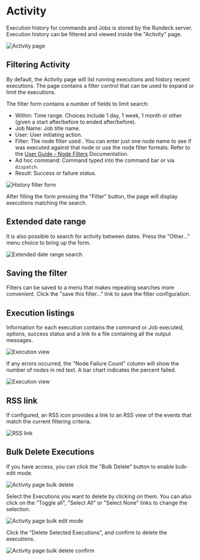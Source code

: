 # Activity

Execution history for commands and Jobs is stored by the Rundeck server. Execution history can be filtered and viewed inside the "Activity" page.

![Activity page](~@assets/img/fig0211.png)

## Filtering Activity

By default, the Activity page will list running executions and history
recent executions. The page contains a filter control that can be used to
expand or limit the executions.

The filter form contains a number of fields to limit search:

- Within: Time range. Choices include 1 day, 1 week, 1 month or other
  (given a start after/before to ended after/before).
- Job Name: Job title name.
- User: User initiating action.
- Filter: The node filter used . You can enter just one node name to see if was executed against that node or use the node filter formats. Refer to the [User Guide - Node Filters](/manual/11-node-filters.md) Documentation.
- Ad hoc command: Command typed into the command bar or via `dispatch`.
- Result: Success or failure status.

![History filter form](~@assets/img/fig0212.png)

After filling the form pressing the "Filter" button, the page will
display executions matching the search.

## Extended date range

It is also possible to search for activity between dates.
Press the "Other..." menu choice to bring up the form.

![Extended date range search](~@assets/img/fig0217.png)

## Saving the filter

Filters can be saved to a menu that makes repeating searches more
convenient. Click the "save this filter..." link to save the filter
configuration.

## Execution listings

Information for each execution contains the command or Job executed,
options, success status and a link to a file containing all
the output messages.

![Execution view](~@assets/img/fig0213.png)

If any errors occurred, the "Node Failure Count" column will show
the number of nodes in red text. A bar chart indicates the percent
failed.

![Execution view](~@assets/img/fig0216.png)

## RSS link

If configured, an RSS icon provides a link to an RSS view of the events that match
the current filtering criteria.

![RSS link](~@assets/img/fig0214.png)

## Bulk Delete Executions

If you have access, you can click the "Bulk Delete" button to enable bulk-edit mode.

![Activity page bulk delete](~@assets/img/fig08-activity-bulk-delete.png)

Select the Executions you want to delete by clicking on them. You can also click on the "Toggle all", "Select All" or "Select None" links to change the selection.

![Activity page bulk edit mode](~@assets/img/fig08-activity-bulk-edit-mode.png)

Click the "Delete Selected Executions", and confirm to delete the executions.

![Activity page bulk delete confirm](~@assets/img/fig08-activity-bulk-delete-confirm.png)
